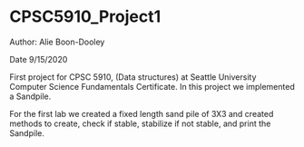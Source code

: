 # CPSC5910_Project1

Author: Alie Boon-Dooley


Date 9/15/2020

First project for CPSC 5910, (Data structures) at Seattle University Computer 
Science Fundamentals Certificate. In this project we implemented a Sandpile. 

For the first lab we created a fixed length sand pile of 3X3 and created 
methods to create, check if stable, stabilize if not stable, and print the 
Sandpile.